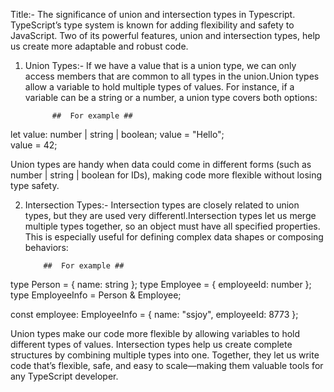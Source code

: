 Title:- The significance of union and intersection types in Typescript.
TypeScript’s type system is known for adding flexibility and safety to JavaScript. Two of its powerful features, union and intersection types, help us create more adaptable and robust code. 
1. Union Types:-
If we have a value that is a union type, we can only access members that are common to all types in the union.Union types allow a variable to hold multiple types of values. For instance, if a variable can be a string or a number, a union type covers both options:

             ##  For example ##

let value: number | string | boolean;
value = "Hello";  
value = 42;  

Union types are handy when data could come in different forms (such as number | string | boolean for IDs), making code more flexible without losing type safety.

2.	Intersection Types:- 
Intersection types are closely related to union types, but they are used very differentl.Intersection types let us merge multiple types together, so an object must have all specified properties. This is especially useful for defining complex data shapes or composing behaviors:

            ##  For example ##

type Person = { name: string };
type Employee = { employeeId: number };
type EmployeeInfo = Person & Employee;

const employee: EmployeeInfo = {
  name: "ssjoy",
  employeeId: 8773
};

Union types make our code more flexible by allowing variables to hold different types of values. Intersection types help us create complete structures by combining multiple types into one. Together, they let us write code that’s flexible, safe, and easy to scale—making them valuable tools for any TypeScript developer.



